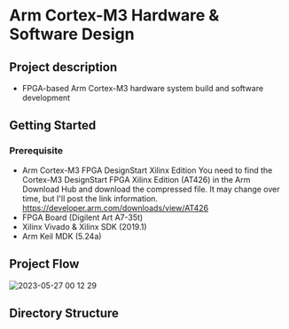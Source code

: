 # Arm Cortex-M3 Hardware & Software Design

## Project description
- FPGA-based Arm Cortex-M3 hardware system build and software development

## Getting Started
### Prerequisite
* Arm Cortex-M3 FPGA DesignStart Xilinx Edition
  You need to find the Cortex-M3 DesignStart FPGA Xilinx Edition (AT426) in the Arm Download Hub and download the compressed file.
  It may change over time, but I'll post the link information.
  https://developer.arm.com/downloads/view/AT426
* FPGA Board (Digilent Art A7-35t)
* Xilinx Vivado & Xilinx SDK (2019.1)
* Arm Keil MDK (5.24a)

## Project Flow
![2023-05-27 00 12 29](https://github.com/bpsswu/digital_signature/assets/101001675/46cbe196-194e-488e-bc1a-0640c9f1b7da)

## Directory Structure
